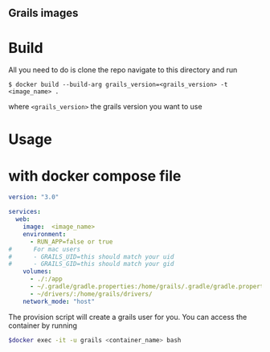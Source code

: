 ## Grails images

# Build
All you need to do is clone the repo navigate to this directory and run

```$ docker build --build-arg grails_version=<grails_version> -t <image_name> .```

where `<grails_version>` the grails version you want to use

# Usage
# with docker compose file

```yaml
version: "3.0"

services:
  web:
    image:  <image_name>
    environment:
      - RUN_APP=false or true
#      For mac users
#      - GRAILS_UID=this should match your uid
#      - GRAILS_GID=this should match your gid
    volumes:
      - ./:/app
      - ~/.gradle/gradle.properties:/home/grails/.gradle/gradle.properties
      - ~/drivers/:/home/grails/drivers/
    network_mode: "host"
```

The provision script will create a grails user for you. You can access the container by running
```bash
$docker exec -it -u grails <container_name> bash
```

